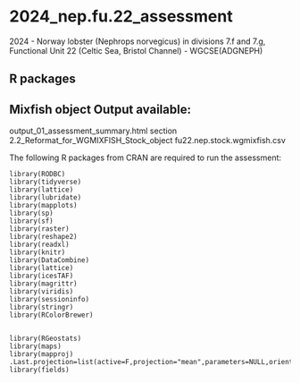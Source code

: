 # 2024_nep.fu.22_assessment
2024 - Norway lobster (Nephrops norvegicus) in divisions 7.f and 7.g, Functional Unit 22 (Celtic Sea, Bristol Channel) - WGCSE(ADGNEPH)

## R packages 

## Mixfish object Output available:
output_01_assessment_summary.html
section 2.2_Reformat_for_WGMIXFISH_Stock_object
fu22.nep.stock.wgmixfish.csv


The following R packages from CRAN are required to run the assessment:

```{r, eval = FALSE}
library(RODBC)
library(tidyverse)
library(lattice)
library(lubridate)
library(mapplots)
library(sp)
library(sf)
library(raster)
library(reshape2)
library(readxl)
library(knitr)
library(DataCombine)
library(lattice)
library(icesTAF)
library(magrittr)
library(viridis)
library(sessioninfo)
library(stringr)
library(RColorBrewer) 


library(RGeostats)
library(maps)
library(mapproj)
.Last.projection=list(active=F,projection="mean",parameters=NULL,orientation=NULL)
library(fields)
```